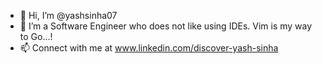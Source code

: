 - 👋 Hi, I’m @yashsinha07
- 🌱 I’m a Software Engineer who does not like using IDEs. Vim is my way to Go...!
- 📫 Connect with me at www.linkedin.com/discover-yash-sinha

<!---
yashsinha07/yashsinha07 is a ✨ special ✨ repository because its `README.md` (this file) appears on your GitHub profile.
You can click the Preview link to take a look at your changes.
--->
